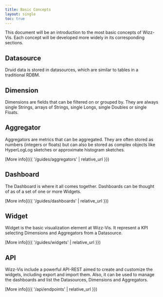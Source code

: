 ```yaml
---
title: Basic Concepts
layout: single
toc: true
---
```


This document will be an introduction to the most basic concepts of Wizz-Vis. Each concept will be developed more widely in its corresponding sections.

## Datasource

Druid data is stored in datasources, which are similar to tables in a traditional RDBM.

## Dimension

Dimensions are fields that can be filtered on or grouped by. They are always single Strings, arrays of Strings, single Longs, single Doubles or single Floats.

## Aggregator

Aggregators are metrics that can be aggregated. They are often stored as numbers (integers or floats) but can also be stored as complex objects like HyperLogLog sketches or approximate histogram sketches.

[More info]({{ '/guides/aggregators' | relative_url }})

## Dashboard

The Dashboard is where it all comes together. Dashboards can be thought of as of a set of one or more Widgets.

[More info]({{ '/guides/dashboards' | relative_url }})

## Widget

Widget is the basic visualization element at Wizz-Vis. It represent a KPI selecting Dimensions and Aggregators from a Datasource.

[More info]({{ '/guides/widgets' | relative_url }})

## API

Wizz-Vis include a powerful API-REST aimed to create and customize the widgets, including export and import them. Also, it can be used to manage the dashboards and list the Datasources, Dimensions and Aggregators.

[More info]({{ '/api/endpoints' | relative_url }})
